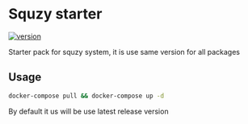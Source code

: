 # Squzy starter

[![version](https://img.shields.io/github/v/release/squzy/starter.svg)](https://github.com/squzy/starter)

Starter pack for squzy system, it is use same version for all packages

##  Usage

```sh
docker-compose pull && docker-compose up -d
```

By default it us will be use latest release version
